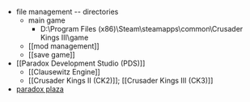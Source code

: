 - file management -- directories
    - main game
        - D:\Program Files (x86)\Steam\steamapps\common\Crusader Kings III\game
    - [[mod management]]
    - [[save game]]
- [[Paradox Development Studio (PDS)]]
    - [[Clausewitz Engine]]
    - [[Crusader Kings II (CK2)]]; [[Crusader Kings III (CK3)]]
- [paradox plaza](((A8pNv3Mgv)))

